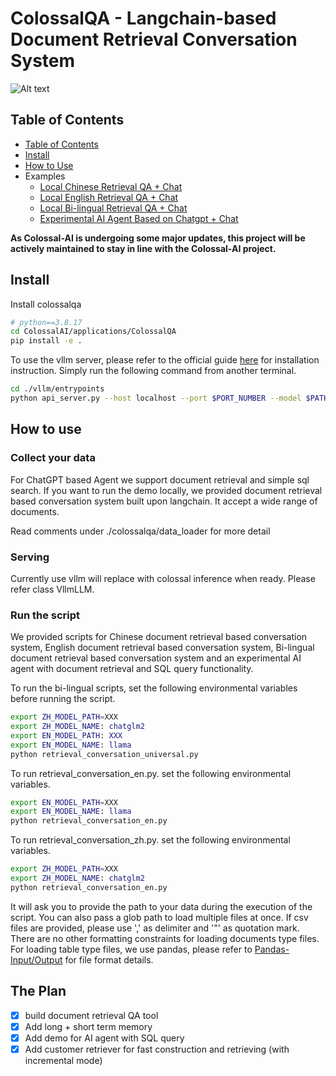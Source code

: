 # ColossalQA - Langchain-based Document Retrieval Conversation System
![Alt text](./examples/diagram.png?raw=true "Fig.1. design of the document retrieval conversation system")

## Table of Contents

- [Table of Contents](#table-of-contents)
- [Install](#install)
- [How to Use](#how-to-use)
- Examples
  - [Local Chinese Retrieval QA + Chat](examples/retrieval_conversation_zh.py)
  - [Local English Retrieval QA + Chat](examples/retrieval_conversation_en.py)
  - [Local Bi-lingual Retrieval QA + Chat](examples/retrieval_conversation_universal.py)
  - [Experimental AI Agent Based on Chatgpt + Chat](examples/conversation_agent_chatgpt.py)

**As Colossal-AI is undergoing some major updates, this project will be actively maintained to stay in line with the Colossal-AI project.**

## Install

Install colossalqa
```bash
# python==3.8.17
cd ColossalAI/applications/ColossalQA
pip install -e .
```

To use the vllm server, please refer to the official guide [here](https://github.com/vllm-project/vllm/tree/main) for installation instruction. Simply run the following command from another terminal.
```bash
cd ./vllm/entrypoints
python api_server.py --host localhost --port $PORT_NUMBER --model $PATH_TO_MODEL --swap-space $SWAP_SPACE_IN_GB
```

## How to use

### Collect your data

For ChatGPT based Agent we support document retrieval and simple sql search.
If you want to run the demo locally, we provided document retrieval based conversation system built upon langchain. It accept a wide range of documents. 

Read comments under ./colossalqa/data_loader for more detail 

### Serving
Currently use vllm will replace with colossal inference when ready. Please refer class VllmLLM.

### Run the script

We provided scripts for Chinese document retrieval based conversation system, English document retrieval based conversation system, Bi-lingual document retrieval based conversation system and an experimental AI agent with document retrieval and SQL query functionality.

To run the bi-lingual scripts, set the following environmental variables before running the script.
```bash
export ZH_MODEL_PATH=XXX
export ZH_MODEL_NAME: chatglm2
export EN_MODEL_PATH: XXX
export EN_MODEL_NAME: llama
python retrieval_conversation_universal.py
```

To run retrieval_conversation_en.py. set the following environmental variables.
```bash
export EN_MODEL_PATH=XXX
export EN_MODEL_NAME: llama
python retrieval_conversation_en.py
```

To run retrieval_conversation_zh.py. set the following environmental variables.
```bash
export ZH_MODEL_PATH=XXX
export ZH_MODEL_NAME: chatglm2
python retrieval_conversation_en.py
```

It will ask you to provide the path to your data during the execution of the script. You can also pass a glob path to load multiple files at once. If csv files are provided, please use ',' as delimiter and '"' as quotation mark. There are no other formatting constraints for loading documents type files. For loading table type files, we use pandas, please refer to [Pandas-Input/Output](https://pandas.pydata.org/pandas-docs/stable/reference/io.html) for file format details.

## The Plan

- [x] build document retrieval QA tool
- [x] Add long + short term memory
- [x] Add demo for AI agent with SQL query
- [x] Add customer retriever for fast construction and retrieving (with incremental mode)

